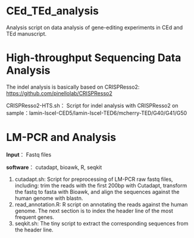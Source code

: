 # CEd_TEd_analysis

Analysis script on data analysis of gene-editing experiments in CEd and TEd manuscript.

# High-throughput Sequencing Data Analysis 
The indel analysis is basically based on CRISPResso2: https://github.com/pinellolab/CRISPResso2

CRISPResso2-HTS.sh： Script for indel analysis with CRISPResso2 on sample：lamin-IsceI-CED5/lamin-IsceI-TED6/mcherry-TED/G40/G41/G50
 
# LM-PCR and Analysis
**Input**： Fastq files

**software**： cutadapt, bioawk, R, seqkit
1. cutadapt.sh: Script for preprocessing of LM-PCR raw fastq files, including: trim the reads with the first 200bp with Cutadapt, transform the fastq to fasta with Bioawk, and align the sequences against the human genome with blastn.
2. read_annotation.R: R script on annotating the reads against the human genome. The next section is to index the header line of the most frequent genes.
3. seqkit.sh: The tiny script to extract the corresponding sequences from the header line.
